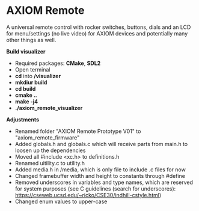 AXIOM Remote
========

A universal remote control with rocker switches, buttons, dials and an LCD for menu/settings (no live video) for AXIOM devices and potentially many other things as well.

**Build visualizer**
- Required packages: **CMake**, **SDL2**
- Open terminal
- **cd** into **/visualizer**
- **mkdiur build**
- **cd build**
- **cmake ..**
- **make -j4**
- **./axiom_remote_visualizer**


**Adjustments**
- Renamed folder "AXIOM Remote Prototype V01" to "axiom_remote_firmware"
- Added globals.h and globals.c which will receive parts from main.h to loosen up the dependencies
- Moved all #include <xc.h> to definitions.h
- Renamed uitility.c to utility.h
- Added media.h in /media, which is only file to include .c files for now
- Changed framebuffer width and height to constants through #define
- Removed underscores in variables and type names, which are reserved for system purposes (see C guidelines (search for underscores): https://cseweb.ucsd.edu/~ricko/CSE30/indhill-cstyle.html)
- Changed enum values to upper-case
